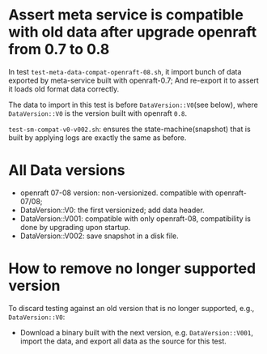 # Assert meta service is compatible with old data after upgrade openraft from 0.7 to 0.8

In test `test-meta-data-compat-openraft-08.sh`,
it import bunch of data exported by meta-service built with openraft-0.7; And
re-export it to assert it loads old format data correctly.

The data to import in this test is before `DataVersion::V0`(see below), where
`DataVersion::V0` is the version built with openraft `0.8`.

`test-sm-compat-v0-v002.sh`: ensures the state-machine(snapshot) that is built
by applying logs are exactly the same as before.

# All Data versions

- openraft 07-08 version: non-versionized. compatible with openraft-07/08;
- DataVersion::V0: the first versionized; add data header.
- DataVersion::V001: compatible with only openraft-08, compatibility is done by
    upgrading upon startup.
- DataVersion::V002: save snapshot in a disk file.

# How to remove no longer supported version

To discard testing against an old version that is no longer supported,
e.g., `DataVersion::V0`:
- Download a binary built with the next version, e.g. `DataVersion::V001`,
    import the data, and export all data as the source for this test.
